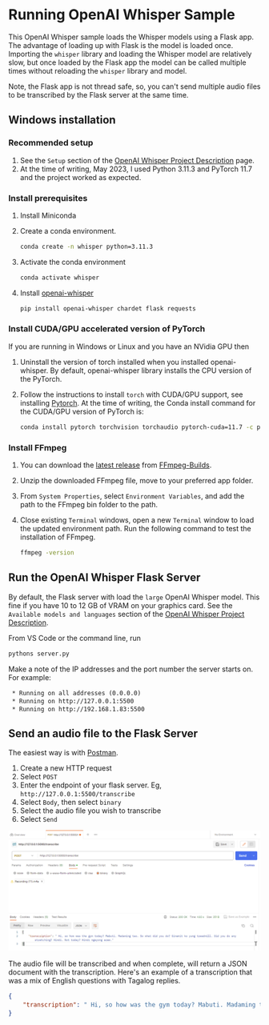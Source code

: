 # Running OpenAI Whisper Sample

This OpenAI Whisper sample loads the Whisper models using a Flask app. The advantage of loading up with Flask is the model is loaded once. Importing the `whisper` library and loading the Whisper model are relatively slow, but once loaded by the Flask app the model can be called multiple times without reloading the `whisper` library and model.

Note, the Flask app is not thread safe, so, you can't send multiple audio files to be transcribed by the Flask server at the same time.

## Windows installation

### Recommended setup

1. See the `Setup` section of the [OpenAI Whisper Project Description](https://pypi.org/project/openai-whisper/) page.
1. At the time of writing, May 2023, I used Python 3.11.3 and PyTorch 11.7 and the project worked as expected.

### Install prerequisites

1. Install Miniconda
2. Create a conda environment.

    ```bash
    conda create -n whisper python=3.11.3
    ```
3. Activate the conda environment

    ```bash
    conda activate whisper
    ```
4. Install [openai-whisper](https://pypi.org/project/openai-whisper/)

    ```bash
    pip install openai-whisper chardet flask requests
    ```

### Install CUDA/GPU accelerated version of PyTorch

If you are running in Windows or Linux and you have an NVidia GPU then

1. Uninstall the version of torch installed when you installed openai-whisper. By default, openai-whisper library installs the CPU version of the PyTorch.
2. Follow the instructions to install `torch` with CUDA/GPU support, see installing [Pytorch](https://pytorch.org/get-started/locally/). At the time of writing, the Conda install command for the CUDA/GPU version of PyTorch is:

    ```bash
    conda install pytorch torchvision torchaudio pytorch-cuda=11.7 -c pytorch -c nvidia
    ```

### Install FFmpeg

1. You can download the [latest release](https://github.com/BtbN/FFmpeg-Builds/releases/download/latest/ffmpeg-master-latest-win64-gpl.zip) from [FFmpeg-Builds](https://github.com/BtbN/FFmpeg-Builds/releases).
2. Unzip the downloaded FFmpeg file, move to your preferred app folder.
3. From `System Properties`, select `Environment Variables`, and add the path to the FFmpeg bin folder to the path.
4. Close existing `Terminal` windows, open a new `Terminal` window to load the updated environment path. Run the following command to test the installation of FFmpeg.

    ```bash
    ffmpeg -version
    ```

## Run the OpenAI Whisper Flask Server

By default, the Flask server with load the `large` OpenAI Whisper model. This fine if you have 10 to 12 GB of VRAM on your graphics card. See the `Available models and languages` section of the [OpenAI Whisper Project Description](https://pypi.org/project/openai-whisper/).

From VS Code or the command line, run

```bash
pythons server.py
```

Make a note of the IP addresses and the port number the server starts on. For example:

```text
 * Running on all addresses (0.0.0.0)
 * Running on http://127.0.0.1:5500
 * Running on http://192.168.1.83:5500
```

## Send an audio file to the Flask Server

The easiest way is with [Postman](https://www.postman.com/).

1. Create a new HTTP request
2. Select `POST`
3. Enter the endpoint of your flask server. Eg, `http://127.0.0.1:5500/transcribe`
4. Select `Body`, then select `binary`
5. Select the audio file you wish to transcribe
6. Select `Send`

![The image is a screenshot of Postman for sending an audio file](media/postman.png)

The audio file will be transcribed and when complete, will return a JSON document with the transcription. Here's an example of a transcription that was a mix of English questions with Tagalog replies.

```json
{
    "transcription": " Hi, so how was the gym today? Mabuti. Madaming tao. So what did you do? Ginamit ko yung treadmill. Did you do any stretching? Hindi. Not today? Hindi ngayong araw."
}
```
